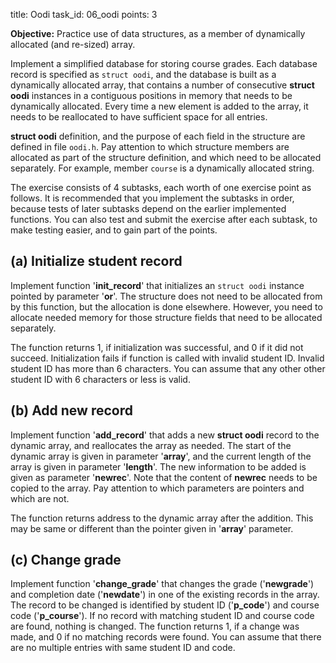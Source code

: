 title: Oodi
task_id: 06_oodi
points: 3

**Objective:** Practice use of data structures, as a member of
  dynamically allocated (and re-sized) array.

Implement a simplified database for storing course grades. Each
database record is specified as `struct oodi`, and the database is
built as a dynamically allocated array, that contains a number of
consecutive **struct oodi** instances in a contiguous positions in
memory that needs to be dynamically allocated. Every time a new
element is added to the array, it needs to be reallocated to have
sufficient space for all entries.

**struct oodi** definition, and the purpose of each field in the
structure are defined in file `oodi.h`. Pay attention to which
structure members are allocated as part of the structure definition,
and which need to be allocated separately. For example, member
`course` is a dynamically allocated string.

The exercise consists of 4 subtasks, each worth of one exercise point
as follows. It is recommended that you implement the subtasks in
order, because tests of later subtasks depend on the earlier
implemented functions. You can also test and submit the exercise
after each subtask, to make testing easier, and to gain part of the
points.

(a) Initialize student record
-------------------------------

Implement function '**init_record**' that initializes an `struct oodi`
instance pointed by parameter '**or**'. The structure does not need to
be allocated from by this function, but the allocation is done
elsewhere. However, you need to allocate needed memory for those
structure fields that need to be allocated separately.

The function returns 1, if initialization was successful, and 0 if it
did not succeed. Initialization fails if function is called with
invalid student ID. Invalid student ID has more than 6 characters. You
can assume that any other other student ID with 6 characters or less
is valid.

(b) Add new record
--------------------

Implement function '**add_record**' that adds a new **struct oodi**
record to the dynamic array, and reallocates the array as needed. The
start of the dynamic array is given in parameter '**array**', and the
current length of the array is given in parameter '**length**'. The
new information to be added is given as parameter '**newrec**'. Note
that the content of **newrec** needs to be copied to the array. Pay
attention to which parameters are pointers and which are not.

The function returns address to the dynamic array after the
addition. This may be same or different than the pointer given in
'**array**' parameter.

(c) Change grade
------------------

Implement function '**change_grade**' that changes the grade
('**newgrade**') and completion date ('**newdate**') in one of the
existing records in the array. The record to be changed is identified
by student ID ('**p_code**') and course code ('**p_course**'). If no
record with matching student ID and course code are found, nothing is
changed. The function returns 1, if a change was made, and 0 if no
matching records were found. You can assume that there are no multiple
entries with same student ID and code.
